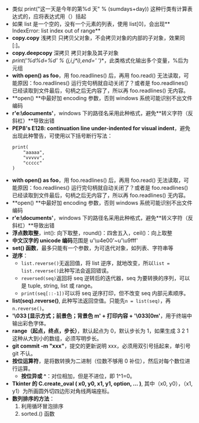 - 类似 print("这一天是今年的第%d 天" % (sumdays+day)) 这种行类有计算表达式的，应将表达式用（）括起
- 如果 list 是一个空的，没有一个元素的列表，使用 list[0]，会出现** IndexError: list index out of range**
- **copy.copy** 浅拷贝 只拷贝父对象，不会拷贝对象的内部的子对象，效果同 [:]。
- **copy.deepcopy** 深拷贝 拷贝对象及其子对象
- **print('%d*%d=%d' % (j,i,j*i),end=' ')**，此类格式化输出多个变量，%后为元组
- **with open() as foo**，用 foo.readlines() 后，再用 foo.read() 无法读取，可能原因：foo.readlines() 运行完句柄就自动关闭了？或者是 foo.readlines() 已经读取到文件最后，句柄之后无内容了，所以再 foo.readlines() 无内容。
- **open() **中最好加 encoding 参数，否则 windows 系统可能识别不出文件编码
- **r'e:\documents\'**，windows 下的路径名采用此种格式，避免**转义字符（反斜杠）**导致出错
- **PEP8's E128: continuation line under-indented for visual indent**，避免出现此种警告，可使用以下括号断行写法：
    ```
    print(
        "aaaaa",
        "vvvvv",
        "ccccc"
    )
- **with open() as foo**，用 foo.readlines() 后，再用 foo.read() 无法读取，可能原因：foo.readlines() 运行完句柄就自动关闭了？或者是 foo.readlines() 已经读取到文件最后，句柄之后无内容了，所以再 foo.readlines() 无内容。
- **open() **中最好加 encoding 参数，否则 windows 系统可能识别不出文件编码
- **r'e:\documents\'**，windows 下的路径名采用此种格式，避免**转义字符（反斜杠）**导致出错
- **浮点数取整**，int(): 向下取整，round()：四舍五入，ceil()：向上取整
- **中文汉字的 unicode 编码**范围是 u'\u4e00'~u'\u9fff'
- **set() 函数**，最多只能有一个参数，为可迭代对象，如列表、字符串等
- **逆序**：
    - `list.reverse()`无返回值，将 list 逆序，就地改变，所以`list = list.reverse()`此种写法会返回错误。
    - `reversed(seq)`返回将 seq 逆转后的迭代器，seq 为要转换的序列，可以是 tuple, string, list 或 range。
    - `print(seq[::-1])`可以将 seq 逆序打印，但不改变 seq 内部元素顺序。
- **list(seq).reverse()**, 此种写法返回空值。只能先`n = list(seq)`，再`n.reverse()`。
- **'\033 [显示方式；前景色；背景色 m' + 打印内容 + '\033[0m'**，用于终端中输出彩色字体。
- **range（起点，终点，步长）**，默认起点为 0，默认步长为 1，如果生成 3 2 1 这种从大到小的数组，必须写明步长。
- **git commit -m "xxx"**，提交的更新说明 xxx，必须用双引号括起来，单引号 git 不认。
- **按位运算符**，是将数转换为二进制（位数不够用 0 补位），然后对每个数位进行运算。
    - **按位异或 ^**：对位相加，但是不进位，即 1^1=0。
- **Tkinter 的 C.create_oval ( x0, y0, x1, y1, option, ... )**, 其中（x0, y0），（x1, y1）为所画圆外切四边形对角线两端座标。
- **数列排序的方法**：
    1. 利用循环冒泡排序
    2. sorted.() 函数